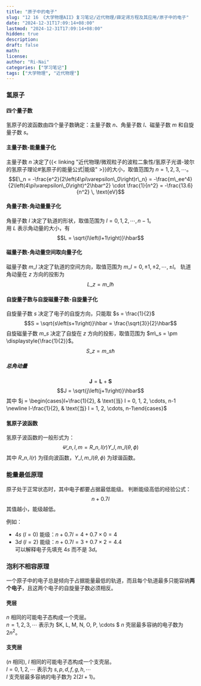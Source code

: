 ```yaml
---
title: "原子中的电子"
slug: "12 16 《大学物理AII》复习笔记/近代物理/薛定谔方程及其应用/原子中的电子"
date: "2024-12-31T17:09:14+08:00"
lastmod: "2024-12-31T17:09:14+08:00"
hidden: true
description:
draft: false
math:
license:
author: "Ri-Nai"
categories: ["学习笔记"]
tags: ["大学物理", "近代物理"]
---
```

### 氢原子
#### 四个量子数
氢原子的波函数由四个量子数确定：主量子数 $n$、角量子数 $l$、磁量子数 $m$ 和自旋量子数 $s$。
#### 主量子数-能量量子化
主量子数 $n$ 决定了{{< linking "近代物理/微观粒子的波粒二象性/氢原子光谱-玻尔的氢原子理论#氢原子的能量公式|能级" >}}的大小，取值范围为 $n = 1, 2, 3, \cdots$。
$$E\_n = -\frac{e^2}{2\left(4\pi\varepsilon\_0\right)r\_n} = -\frac{m\_ee^4}{2\left(4\pi\varepsilon\_0\right)^2\hbar^2} \cdot \frac{1}{n^2} = -\frac{13.6}{n^2} \, \text{eV}$$

#### 角量子数-角动量量子化
角量子数 $l$ 决定了轨道的形状，取值范围为 $l = 0, 1, 2, \cdots, n-1$。  
用 $L$ 表示角动量的大小，有  
$$L = \sqrt{l\left(l+1\right)}\hbar$$

#### 磁量子数-角动量空间取向量子化
磁量子数 $m\_l$ 决定了轨道的空间方向，取值范围为 $m\_l = 0, \pm 1, \pm 2, \cdots, \pm l$。
轨道角动量在 $z$ 方向的投影为
$$L\_z = m\_l\hbar$$

#### 自旋量子数与自旋磁量子数-自旋量子化
自旋量子数 $s$ 决定了电子的自旋方向，只能取 $s = \frac{1}{2}$
$$S = \sqrt{s\left(s+1\right)}\hbar = \frac{\sqrt{3}}{2}\hbar$$
自旋磁量子数 $m\_s$ 决定了自旋在 $z$ 方向的投影，取值范围为 $m\_s = \pm \displaystyle{\frac{1}{2}}$。
$$S\_z = m\_s\hbar$$

##### 总角动量
$$\boldsymbol{J} = \boldsymbol{L} + \boldsymbol{S}$$
$$J = \sqrt{j\left(j+1\right)}\hbar$$
其中 $j = \begin{cases}l+\frac{1}{2}, & \text{当} l = 0, 1, 2, \cdots, n-1 \newline l-\frac{1}{2}, & \text{当} l = 1, 2, \cdots, n-1\end{cases}$

#### 氢原子波函数
氢原子波函数的一般形式为：
$$\varPsi\_{n,l,m} = R\_{n,l}(r) Y\_{l,m\_l}(\theta, \phi)$$
其中 $R\_{n,l}(r)$ 为径向波函数，$Y\_{l,m\_l}(\theta, \phi)$ 为球谐函数。 

### 能量最低原理
原子处于正常状态时，其中电子都要占据最低能级。
判断能级高低的经验公式：
$$n + 0.7l$$
其值越小，能级越低。  

例如：  
- $4s$ ($l=0$) 能级：$n + 0.7l = 4 + 0.7 \times 0 = 4$  
- $3d$ ($l=2$) 能级：$n + 0.7l = 3 + 0.7 \times 2 = 4.4$  
可以解释电子先填充 $4s$ 而不是 $3d$。  

### 泡利不相容原理
一个原子中的电子总是倾向于占据能量最低的轨道，而且每个轨道最多只能容纳**两个电子**，且这两个电子的自旋量子数必须相反。

#### 壳层
$n$ 相同的可能电子态构成一个壳层。  
$n = 1, 2, 3, \cdots$ 表示为 $K, L, M, N, O, P, \cdots  $
$n$ 壳层最多容纳的电子数为 $2n^2$。

#### 支壳层
($n$ 相同), $l$ 相同的可能电子态构成一个支壳层。  
$l = 0, 1, 2, \cdots$ 表示为 $s, p, d, f, g, h, \cdots$  
$l$ 支壳层最多容纳的电子数为 $2(2l+1)$。
